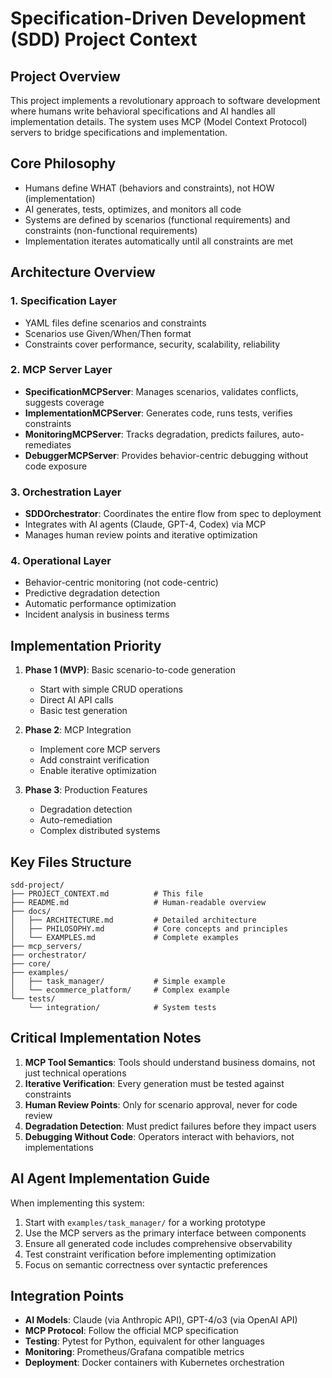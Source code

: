 <!--
DO NOT RENAME OR DELETE THIS FILE
-->
# Specification-Driven Development (SDD) Project Context

## Project Overview
This project implements a revolutionary approach to software development where humans write behavioral specifications and AI handles all implementation details. The system uses MCP (Model Context Protocol) servers to bridge specifications and implementation.

## Core Philosophy
- Humans define WHAT (behaviors and constraints), not HOW (implementation)
- AI generates, tests, optimizes, and monitors all code
- Systems are defined by scenarios (functional requirements) and constraints (non-functional requirements)
- Implementation iterates automatically until all constraints are met

## Architecture Overview

### 1. Specification Layer
- YAML files define scenarios and constraints
- Scenarios use Given/When/Then format
- Constraints cover performance, security, scalability, reliability

### 2. MCP Server Layer
- **SpecificationMCPServer**: Manages scenarios, validates conflicts, suggests coverage
- **ImplementationMCPServer**: Generates code, runs tests, verifies constraints
- **MonitoringMCPServer**: Tracks degradation, predicts failures, auto-remediates
- **DebuggerMCPServer**: Provides behavior-centric debugging without code exposure

### 3. Orchestration Layer
- **SDDOrchestrator**: Coordinates the entire flow from spec to deployment
- Integrates with AI agents (Claude, GPT-4, Codex) via MCP
- Manages human review points and iterative optimization

### 4. Operational Layer
- Behavior-centric monitoring (not code-centric)
- Predictive degradation detection
- Automatic performance optimization
- Incident analysis in business terms

## Implementation Priority

1. **Phase 1 (MVP)**: Basic scenario-to-code generation
   - Start with simple CRUD operations
   - Direct AI API calls
   - Basic test generation

2. **Phase 2**: MCP Integration
   - Implement core MCP servers
   - Add constraint verification
   - Enable iterative optimization

3. **Phase 3**: Production Features
   - Degradation detection
   - Auto-remediation
   - Complex distributed systems

## Key Files Structure
```
sdd-project/
├── PROJECT_CONTEXT.md          # This file
├── README.md                   # Human-readable overview
├── docs/
│   ├── ARCHITECTURE.md         # Detailed architecture
│   ├── PHILOSOPHY.md           # Core concepts and principles
│   └── EXAMPLES.md             # Complete examples
├── mcp_servers/
├── orchestrator/
├── core/
├── examples/
│   ├── task_manager/           # Simple example
│   └── ecommerce_platform/     # Complex example
└── tests/
    └── integration/            # System tests
```

## Critical Implementation Notes

1. **MCP Tool Semantics**: Tools should understand business domains, not just technical operations
2. **Iterative Verification**: Every generation must be tested against constraints
3. **Human Review Points**: Only for scenario approval, never for code review
4. **Degradation Detection**: Must predict failures before they impact users
5. **Debugging Without Code**: Operators interact with behaviors, not implementations

## AI Agent Implementation Guide

When implementing this system:

1. Start with `examples/task_manager/` for a working prototype
2. Use the MCP servers as the primary interface between components
3. Ensure all generated code includes comprehensive observability
4. Test constraint verification before implementing optimization
5. Focus on semantic correctness over syntactic preferences

## Integration Points

- **AI Models**: Claude (via Anthropic API), GPT-4/o3 (via OpenAI API)
- **MCP Protocol**: Follow the official MCP specification
- **Testing**: Pytest for Python, equivalent for other languages
- **Monitoring**: Prometheus/Grafana compatible metrics
- **Deployment**: Docker containers with Kubernetes orchestration
